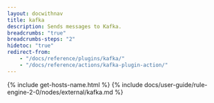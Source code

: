 ```yaml
---
layout: docwithnav
title: kafka
description: Sends messages to Kafka.
breadcrumbs: "true"
breadcrumbs-steps: "2"
hidetoc: "true"
redirect-from:
    - "/docs/reference/plugins/kafka/"
    - "/docs/reference/actions/kafka-plugin-action/"
---
```


{% include get-hosts-name.html %}
{% include docs/user-guide/rule-engine-2-0/nodes/external/kafka.md %}
